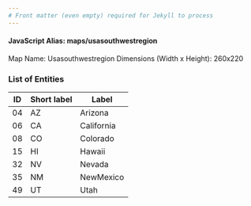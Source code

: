 ```yaml
---
# Front matter (even empty) required for Jekyll to process
---
```


#### JavaScript Alias: maps/usasouthwestregion

Map Name: Usasouthwestregion
Dimensions (Width x Height): 260x220





### List of Entities

ID | Short label | Label
---|---|---|
04|AZ|Arizona
06|CA|California
08|CO|Colorado
15|HI|Hawaii
32|NV|Nevada
35|NM|NewMexico
49|UT|Utah

